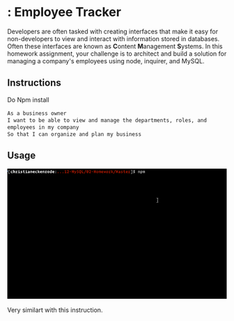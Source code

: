 # : Employee Tracker

Developers are often tasked with creating interfaces that make it easy for non-developers to view and interact with information stored in databases. Often these interfaces are known as **C**ontent **M**anagement **S**ystems. In this homework assignment, your challenge is to architect and build a solution for managing a company's employees using node, inquirer, and MySQL.

## Instructions
Do Npm install
```
As a business owner
I want to be able to view and manage the departments, roles, and employees in my company
So that I can organize and plan my business
```
## Usage
![Employee Tracker](Assets/employee-tracker.gif)

Very similart with this instruction.